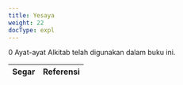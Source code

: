 ```yaml
---
title: Yesaya
weight: 22
docType: expl
---
```


0 Ayat-ayat Alkitab telah digunakan dalam buku ini.

| Segar | Referensi |
|-------|-----------|
